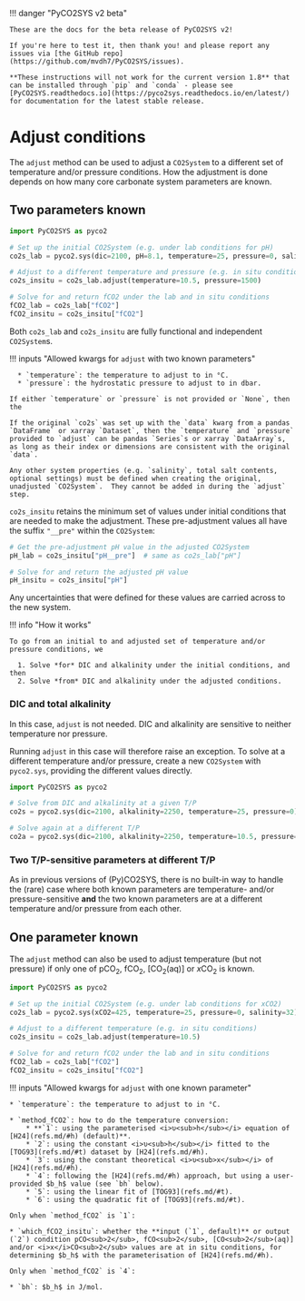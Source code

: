 !!! danger "PyCO2SYS v2 beta"

    These are the docs for the beta release of PyCO2SYS v2!

    If you're here to test it, then thank you! and please report any issues via [the GitHub repo](https://github.com/mvdh7/PyCO2SYS/issues).

    **These instructions will not work for the current version 1.8** that can be installed through `pip` and `conda` - please see [PyCO2SYS.readthedocs.io](https://pyco2sys.readthedocs.io/en/latest/) for documentation for the latest stable release.

# Adjust conditions

The `adjust` method can be used to adjust a `CO2System` to a different set of temperature and/or pressure conditions.  How the adjustment is done depends on how many core carbonate system parameters are known.

## Two parameters known

```python
import PyCO2SYS as pyco2

# Set up the initial CO2System (e.g. under lab conditions for pH)
co2s_lab = pyco2.sys(dic=2100, pH=8.1, temperature=25, pressure=0, salinity=32)

# Adjust to a different temperature and pressure (e.g. in situ conditions)
co2s_insitu = co2s_lab.adjust(temperature=10.5, pressure=1500)

# Solve for and return fCO2 under the lab and in situ conditions
fCO2_lab = co2s_lab["fCO2"]
fCO2_insitu = co2s_insitu["fCO2"]
```

Both `co2s_lab` and `co2s_insitu` are fully functional and independent `CO2System`s.

!!! inputs "Allowed kwargs for `adjust` with two known parameters"

      * `temperature`: the temperature to adjust to in °C.
      * `pressure`: the hydrostatic pressure to adjust to in dbar.

    If either `temperature` or `pressure` is not provided or `None`, then the 

    If the original `co2s` was set up with the `data` kwarg from a pandas `DataFrame` or xarray `Dataset`, then the `temperature` and `pressure` provided to `adjust` can be pandas `Series`s or xarray `DataArray`s, as long as their index or dimensions are consistent with the original `data`.

    Any other system properties (e.g. `salinity`, total salt contents, optional settings) must be defined when creating the original, unadjusted `CO2System`.  They cannot be added in during the `adjust` step.

`co2s_insitu` retains the minimum set of values under initial conditions that are needed to make the adjustment.  These pre-adjustment values all have the suffix `"__pre"` within the `CO2System`:

```python
# Get the pre-adjustment pH value in the adjusted CO2System
pH_lab = co2s_insitu["pH__pre"]  # same as co2s_lab["pH"]

# Solve for and return the adjusted pH value
pH_insitu = co2s_insitu["pH"]
```

Any uncertainties that were defined for these values are carried across to the new system.

!!! info "How it works"

    To go from an initial to and adjusted set of temperature and/or pressure conditions, we

      1. Solve *for* DIC and alkalinity under the initial conditions, and then
      2. Solve *from* DIC and alkalinity under the adjusted conditions.

### DIC and total alkalinity

In this case, `adjust` is not needed.  DIC and alkalinity are sensitive to neither temperature nor pressure.

Running `adjust` in this case will therefore raise an exception.  To solve at a different temperature and/or pressure, create a new `CO2System` with `pyco2.sys`, providing the different values directly.

```python
import PyCO2SYS as pyco2

# Solve from DIC and alkalinity at a given T/P
co2s = pyco2.sys(dic=2100, alkalinity=2250, temperature=25, pressure=0)

# Solve again at a different T/P
co2a = pyco2.sys(dic=2100, alkalinity=2250, temperature=10.5, pressure=1500)
```

### Two T/P-sensitive parameters at different T/P

As in previous versions of (Py)CO2SYS, there is no built-in way to handle the (rare) case where both known parameters are temperature- and/or pressure-sensitive **and** the two known parameters are at a different temperature and/or pressure from each other.

## One parameter known

The `adjust` method can also be used to adjust temperature (but not pressure) if only one of pCO<sub>2</sub>, fCO<sub>2</sub>, [CO<sub>2</sub>(aq)] or *x*CO<sub>2</sub> is known.

```python
import PyCO2SYS as pyco2

# Set up the initial CO2System (e.g. under lab conditions for xCO2)
co2s_lab = pyco2.sys(xCO2=425, temperature=25, pressure=0, salinity=32)

# Adjust to a different temperature (e.g. in situ conditions)
co2s_insitu = co2s_lab.adjust(temperature=10.5)

# Solve for and return fCO2 under the lab and in situ conditions
fCO2_lab = co2s_lab["fCO2"]
fCO2_insitu = co2s_insitu["fCO2"]
```

!!! inputs "Allowed kwargs for `adjust` with one known parameter"

    * `temperature`: the temperature to adjust to in °C.

    * `method_fCO2`: how to do the temperature conversion:
        * **`1`: using the parameterised <i>υ<sub>h</sub></i> equation of [H24](refs.md/#h) (default)**. 
        * `2`: using the constant <i>υ<sub>h</sub></i> fitted to the [TOG93](refs.md/#t) dataset by [H24](refs.md/#h).
        * `3`: using the constant theoretical <i>υ<sub>x</sub></i> of [H24](refs.md/#h).
        * `4`: following the [H24](refs.md/#h) approach, but using a user-provided $b_h$ value (see `bh` below).
        * `5`: using the linear fit of [TOG93](refs.md/#t).
        * `6`: using the quadratic fit of [TOG93](refs.md/#t).
  
    Only when `method_fCO2` is `1`:

    * `which_fCO2_insitu`: whether the **input (`1`, default)** or output (`2`) condition pCO<sub>2</sub>, fCO<sub>2</sub>, [CO<sub>2</sub>(aq)] and/or <i>x</i>CO<sub>2</sub> values are at in situ conditions, for determining $b_h$ with the parameterisation of [H24](refs.md/#h).
  
    Only when `method_fCO2` is `4`:

    * `bh`: $b_h$ in J/mol.
